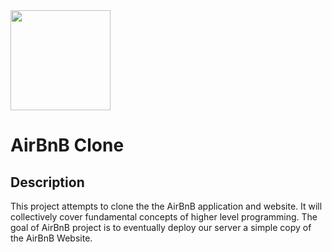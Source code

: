 <img src="https://github.com/jarehec/AirBnB_clone_v3/blob/master/dev/HBTN-hbnb-Final.png" width="160" height=auto />

# AirBnB Clone


## Description

This project attempts to clone the the AirBnB application and website. It will collectively cover fundamental concepts of higher level programming. The goal of AirBnB project is to eventually deploy our server a simple copy of the AirBnB Website.

